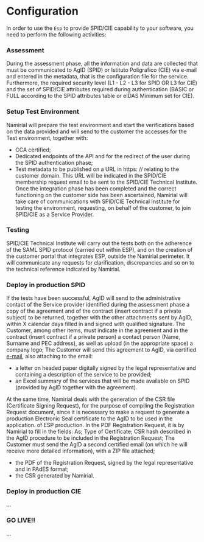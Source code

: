 # Configuration

In order to use the `Esp` to provide SPID/CIE capability to your software, you need to perform the following activities:

### Assessment
During the assessment phase, all the information and data are collected that must be communicated to AgID (SPID) or Istituto Poligrafico (CIE) via e-mail and entered in the metadata, that is the configuration file for the service.
Furthermore, the required security level (L1 - L2 - L3 for SPID OR L3 for CIE) and the set of SPID/CIE attributes required during authentication (BASIC or FULL according to the SPID attributes table or eIDAS Minimum set for CIE).

### Setup Test Environment
Namirial will prepare the test environment and start the verifications based on the data provided and will send to the customer the accesses for the Test environment, together with:
- CCA certified;
- Dedicated endpoints of the API and for the redirect of the user during the SPID authentication phase;
- Test metadata to be published on a URL in https: // relating to the customer domain. This URL will be indicated in the SPID/CIE membership request email to be sent to the SPID/CIE Technical Institute.
Once the integration phase has been completed and the correct functioning on the customer side has been ascertained, Namirial will take care of communications with SPID/CIE Technical Institute for testing the environment, requesting, on behalf of the customer, to join SPID/CIE as a Service Provider.

### Testing
SPID/CIE Technical Institute will carry out the tests both on the adherence of the SAML SPID protocol (carried out within ESP), and on the creation of the customer portal that integrates ESP, outside the Namirial perimeter. It will communicate any requests for clarification, discrepancies and so on to the technical reference indicated by Namirial.

### Deploy in production SPID
If the tests have been successful, AgID will send to the administrative contact of the Service provider identified during the assessment phase a copy of the agreement and of the contract (insert contract if a private subject) to be returned, together with the other attachments sent by AgID, within X calendar days filled in and signed with qualified signature. The Customer, among other items, must indicate in the agreement and in the contract (insert contract if a private person) a contact person (Name, Surname and PEC address), as well as upload (in the appropriate space) a company logo;
The Customer will send this agreement to AgID, via certified [e-mail](protocollo@pec.agid.gov.it), also attaching to the email:
- a letter on headed paper digitally signed by the legal representative and containing a description of the service to be provided;
- an Excel summary of the services that will be made available on SPID (provided by AgID together with the agreement).

At the same time, Namirial deals with the generation of the CSR file (Certificate Signing Request), for the purpose of compiling the Registration Request document, since it is necessary to make a request to generate a production Electronic Seal certificate to the AgID to be used in the application. of ESP production. In the PDF Registration Request, it is by Namirial to fill in the fields: As; Type of Certificate; CSR hash described in the AgID procedure to be included in the Registration Request;
The Customer must send the AgID a second certified email (on which he will receive more detailed information), with a ZIP file attached;
- the PDF of the Registration Request, signed by the legal representative and in PAdES format;
- the CSR generated by Namirial.

### Deploy in production CIE
...

### GO LIVE!!
...